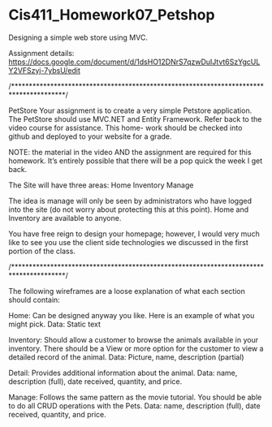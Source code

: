 
# Cis411_Homework07_Petshop
Designing a simple web store using MVC. 

Assignment details: 
https://docs.google.com/document/d/1dsHO12DNrS7qzwDuIJtvt6SzYgcULY2VFSzyj-7ybsU/edit

/***************************************************************************************/

PetStore
Your assignment is to create a very simple Petstore application. The PetStore should use 
MVC.NET and Entity Framework. Refer back to the video course for assistance. This home-
work should be checked into github and deployed to your website for a grade.

NOTE: the material in the video AND the assignment are required for this homework. It’s 
entirely possible that there will be a pop quick the week I get back.

The Site will have three areas: 
Home
Inventory
Manage

The idea is manage will only be seen by administrators who have logged into the site 
(do not worry about protecting this at this point). Home and Inventory are available 
to anyone. 

You have free reign to design your homepage; however, I would very much like to see you 
use the client side technologies we discussed in the first portion of the class.

/***************************************************************************************/

The following wireframes are a loose explanation of what each section should contain:

Home: Can be designed anyway you like. Here is an example of what you might pick.
Data: Static text

Inventory: Should allow a customer to browse the animals available in your inventory. 
There should be a View or more option for the customer to view a detailed record of the
animal.
Data: Picture, name, description (partial)

Detail: Provides additional information about the animal. 
Data: name, description (full), date received, quantity, and price.

Manage: Follows the same pattern as the movie tutorial. You should be able to do all 
CRUD operations with the Pets.
Data: name, description (full), date received, quantity, and price.
